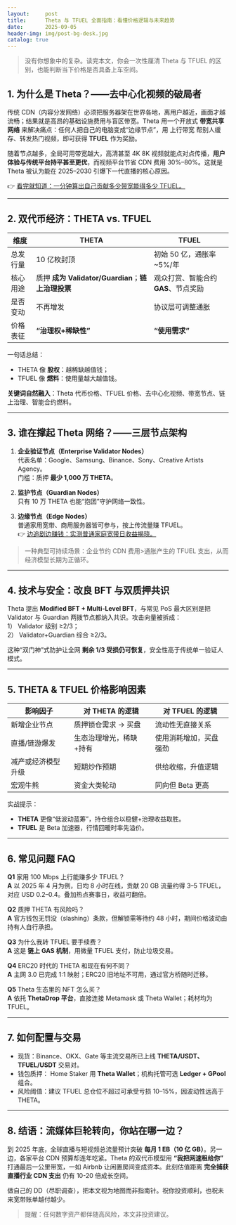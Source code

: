 ```yaml
---
layout:     post
title:      Theta 与 TFUEL 全面指南：看懂价格逻辑与未来趋势
date:       2025-09-05
header-img: img/post-bg-desk.jpg
catalog: true
---
```


> 没有你想象中的复杂。读完本文，你会一次性厘清 Theta 与 TFUEL 的区别，也能判断当下价格是否具备上车空间。

## 1. 为什么是 Theta？——去中心化视频的破局者  
传统 CDN（内容分发网络）必须把服务器架在世界各地，离用户越近，画面才越流畅；结果就是高昂的基础设施费用与盲区带宽。Theta 用一个开放式 **带宽共享网络** 来解决痛点：任何人把自己的电脑变成“边缘节点”，用 上行带宽 帮别人缓存、转发热门视频，即可获得 **TFUEL** 作为奖励。  

随着节点越多，全局可用带宽越大，高清甚至 4K 8K 视频就能点对点传播，**用户体验与传统平台持平甚至更优**，而视频平台节省 CDN 费用 30%–80%。这就是 Theta 被认为能在 2025–2030 引爆下一代直播的核心原因。

👉 [看完就知道：一分钟算出自己贡献多少带宽能得多少 TFUEL。](https://okxdog.com/)

---

## 2. 双代币经济：THETA vs. TFUEL

| 维度 | THETA | TFUEL |
| --- | --- | --- |
| 总发行量 | 10 亿枚封顶 | 初始 50 亿，通胀率 ~5%/年 |
| 核心用途 | 质押 **成为 Validator/Guardian**；**链上治理投票** | 观众打赏、智能合约 **GAS**、节点奖励 |
| 是否变动 | 不再增发 | 协议层可调整通胀 |
| 价格表征 | **“治理权+稀缺性”** | **“使用需求”** |

一句话总结：  
- THETA 像 **股权**：越稀缺越值钱；  
- TFUEL 像 **燃料**：使用量越大越值钱。

**关键词自然融入**：Theta 代币价格、TFUEL 价格、去中心化视频、带宽节点、链上治理、智能合约燃料。

---

## 3. 谁在撑起 Theta 网络？——三层节点架构

1. **企业验证节点（Enterprise Validator Nodes）**  
   代表名单：Google、Samsung、Binance、Sony、Creative Artists Agency。  
   门槛：质押 **最少 1,000 万 THETA**。

2. **监护节点（Guardian Nodes）**  
   只有 10 万 THETA 也能“抱团”守护网络一致性。

3. **边缘节点（Edge Nodes）**  
   普通家用宽带、商用服务器皆可参与，按上传流量赚 TFUEL。  
   👉 [边追剧边赚钱：实测普通家庭宽带日收益揭晓。](https://okxdog.com/)

> 一种典型可持续场景：企业节约 CDN 费用>通胀产生的 TFUEL 支出，从而经济模型长期为正循环。

---

## 4. 技术与安全：改良 BFT 与双质押共识

Theta 提出 **Modified BFT + Multi-Level BFT**，与常见 PoS 最大区别是把 Validator 与 Guardian 两拨节点都纳入共识。攻击向量被拆成：  
1） Validator 级别 ≥2/3；  
2） Validator+Guardian 综合 ≥2/3。  

这种“双门神”式防护让全网 **剩余 1/3 受损仍可恢复**，安全性高于传统单一验证人模式。

---

## 5. THETA & TFUEL 价格影响因素

| 影响因子 | 对 THETA 的逻辑 | 对 TFUEL 的逻辑 |
| --- | --- | --- |
| 新增企业节点 | 质押锁仓需求 → 买盘 | 流动性无直接关系 |
| 直播/链游爆发 | 生态治理增光，稀缺+持有 | 使用消耗增加，买盘强劲 |
| 减产或经济模型升级 | 短期炒作预期 | 供给收缩，升值逻辑 |
| 宏观牛熊 | 资金大类轮动 | 同向但 Beta 更高 |

实战提示：  
- **THETA** 更像“低波动蓝筹”，持仓组合以稳健+治理收益取胜。  
- **TFUEL** 是 Beta 加速器，行情回暖时率先溢价。

---

## 6. 常见问题 FAQ

**Q1** 家用 100 Mbps 上行能赚多少 TFUEL？  
**A** 以 2025 年 4 月为例，日均 8 小时在线，贡献 20 GB 流量约得 3–5 TFUEL，对应 USD 0.2–0.4。叠加热点赛事日，收益可翻倍。

**Q2** 质押 THETA 有风险吗？  
**A** 官方钱包无罚没（slashing）条款，但解锁需等待约 48 小时，期间价格波动由持有人自行承担。

**Q3** 为什么我转 TFUEL 要手续费？  
**A** 这是 **链上 GAS 机制**，用微量 TFUEL 支付，防止垃圾交易。

**Q4** ERC20 时代的 THETA 和现在有何不同？  
**A** 主网 3.0 已完成 1:1 映射；ERC20 旧地址不可用，通过官方桥随时迁移。

**Q5** Theta 生态里的 NFT 怎么买？  
**A** 依托 **ThetaDrop 平台**，直接连接 Metamask 或 Theta Wallet；耗材均为 TFUEL。

---

## 7. 如何配置与交易

- 现货：Binance、OKX、Gate 等主流交易所已上线 **THETA/USDT、TFUEL/USDT** 交易对。  
- 钱包质押： Home Staker 用 **Theta Wallet**；机构托管可选 **Ledger + GPool** 组合。  
- 风险阈值：建议 TFUEL 总仓位不超过可承受亏损 10–15%，因波动性远高于 THETA。

---

## 8. 结语：流媒体巨轮转向，你站在哪一边？

到 2025 年底，全球直播与短视频总流量预计突破 **每月 1 EB（10 亿 GB）**。另一边，各家平台 CDN 预算却连年吃紧。Theta 的双代币模型用 **“我把网速租给你”** 打通最后一公里带宽，一如 Airbnb 让闲置房间变成资本。此刻估值距离 **完全捕获直播行业 CDN 支出** 仍有 10-20 倍成长空间。

做自己的 DD（尽职调查），把本文视为地图而非指南针。祝你投资顺利，也祝未来宽带账单越付越少。

> 提醒：任何数字资产都伴随高风险，本文非投资建议。